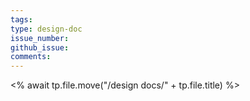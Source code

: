 ```yaml
---
tags: 
type: design-doc
issue_number: 
github_issue: 
comments: 
---
```

<% await tp.file.move("/design docs/" + tp.file.title) %>
